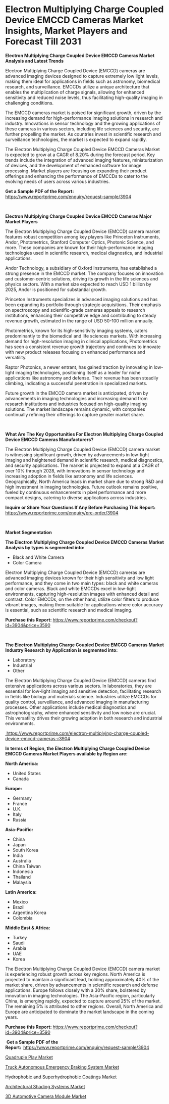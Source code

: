 <p><h1>Electron Multiplying Charge Coupled Device EMCCD Cameras Market Insights, Market Players and Forecast Till 2031</h1></p><p><strong>Electron Multiplying Charge Coupled Device EMCCD Cameras Market Analysis and Latest Trends</strong></p>
<p><p>Electron Multiplying Charge Coupled Device (EMCCD) cameras are advanced imaging devices designed to capture extremely low light levels, making them ideal for applications in fields such as astronomy, biomedical research, and surveillance. EMCCDs utilize a unique architecture that enables the multiplication of charge signals, allowing for enhanced sensitivity and reduced noise levels, thus facilitating high-quality imaging in challenging conditions.</p><p>The EMCCD cameras market is poised for significant growth, driven by the increasing demand for high-performance imaging solutions in research and industry. Innovations in sensor technology and the growing applications of these cameras in various sectors, including life sciences and security, are further propelling the market. As countries invest in scientific research and surveillance technologies, the market is expected to expand rapidly.</p><p>The Electron Multiplying Charge Coupled Device EMCCD Cameras Market is expected to grow at a CAGR of 8.20% during the forecast period. Key trends include the integration of advanced imaging features, miniaturization of devices, and the development of enhanced software for image processing. Market players are focusing on expanding their product offerings and enhancing the performance of EMCCDs to cater to the evolving needs of users across various industries.</p></p>
<p><strong>Get a Sample PDF of the Report:&nbsp;</strong> <a href="https://www.reportprime.com/enquiry/request-sample/3904">https://www.reportprime.com/enquiry/request-sample/3904</a></p>
<p>&nbsp;</p>
<p><strong>Electron Multiplying Charge Coupled Device EMCCD Cameras Major Market Players</strong></p>
<p><p>The Electron Multiplying Charge Coupled Device (EMCCD) camera market features robust competition among key players like Princeton Instruments, Andor, Photometrics, Stanford Computer Optics, Photonic Science, and more. These companies are known for their high-performance imaging technologies used in scientific research, medical diagnostics, and industrial applications. </p><p>Andor Technology, a subsidiary of Oxford Instruments, has established a strong presence in the EMCCD market. The company focuses on innovation and customer-centric solutions, driving its growth in the life sciences and physics sectors. With a market size expected to reach USD 1 billion by 2025, Andor is positioned for substantial growth.</p><p>Princeton Instruments specializes in advanced imaging solutions and has been expanding its portfolio through strategic acquisitions. Their emphasis on spectroscopy and scientific-grade cameras appeals to research institutions, enhancing their competitive edge and contributing to steady revenue growth, estimated in the range of USD 50-100 million annually.</p><p>Photometrics, known for its high-sensitivity imaging systems, caters predominantly to the biomedical and life sciences markets. With increasing demand for high-resolution imaging in clinical applications, Photometrics has seen a consistent revenue growth trajectory and continues to innovate with new product releases focusing on enhanced performance and versatility.</p><p>Raptor Photonics, a newer entrant, has gained traction by innovating in low-light imaging technologies, positioning itself as a leader for niche applications like astronomy and defense. Their revenue has been steadily climbing, indicating a successful penetration in specialized markets.</p><p>Future growth in the EMCCD camera market is anticipated, driven by advancements in imaging technologies and increasing demand from research institutions and industries focused on high-quality imaging solutions. The market landscape remains dynamic, with companies continually refining their offerings to capture greater market share.</p></p>
<p>&nbsp;</p>
<p><strong>What Are The Key Opportunities For Electron Multiplying Charge Coupled Device EMCCD Cameras Manufacturers?</strong></p>
<p><p>The Electron Multiplying Charge Coupled Device (EMCCD) camera market is witnessing significant growth, driven by advancements in low-light imaging and heightened demand in scientific research, medical diagnostics, and security applications. The market is projected to expand at a CAGR of over 10% through 2028, with innovations in sensor technology and increasing adoption in fields like astronomy and life sciences. Geographically, North America leads in market share due to strong R&D and high investment in imaging technologies. Future outlook remains positive, fueled by continuous enhancements in pixel performance and more compact designs, catering to diverse applications across industries.</p></p>
<p><strong>Inquire or Share Your Questions If Any Before Purchasing This Report:</strong> <a href="https://www.reportprime.com/enquiry/pre-order/3904">https://www.reportprime.com/enquiry/pre-order/3904</a></p>
<p>&nbsp;</p>
<p><strong>Market Segmentation</strong></p>
<p><strong>The Electron Multiplying Charge Coupled Device EMCCD Cameras Market Analysis by types is segmented into:</strong></p>
<p><ul><li>Black and White Camera</li><li>Color Camera</li></ul></p>
<p><p>Electron Multiplying Charge Coupled Device (EMCCD) cameras are advanced imaging devices known for their high sensitivity and low light performance, and they come in two main types: black and white cameras and color cameras. Black and white EMCCDs excel in low-light environments, capturing high-resolution images with enhanced detail and contrast. Color EMCCDs, on the other hand, utilize color filters to produce vibrant images, making them suitable for applications where color accuracy is essential, such as scientific research and medical imaging.</p></p>
<p><strong>Purchase this Report:&nbsp;</strong><a href="https://www.reportprime.com/checkout?id=3904&price=3590">https://www.reportprime.com/checkout?id=3904&price=3590</a></p>
<p>&nbsp;</p>
<p><strong>The Electron Multiplying Charge Coupled Device EMCCD Cameras Market Industry Research by Application is segmented into:</strong></p>
<p><ul><li>Laboratory</li><li>Industrial</li><li>Other</li></ul></p>
<p><p>The Electron Multiplying Charge Coupled Device (EMCCD) cameras find extensive applications across various sectors. In laboratories, they are essential for low-light imaging and sensitive detection, facilitating research in fields like biology and materials science. Industries utilize EMCCDs for quality control, surveillance, and advanced imaging in manufacturing processes. Other applications include medical diagnostics and astrophotography, where enhanced sensitivity and low noise are crucial. This versatility drives their growing adoption in both research and industrial environments.</p></p>
<p><a href="https://www.reportprime.com/electron-multiplying-charge-coupled-device-emccd-cameras-r3904">&nbsp;https://www.reportprime.com/electron-multiplying-charge-coupled-device-emccd-cameras-r3904</a></p>
<p><strong>In terms of Region, the Electron Multiplying Charge Coupled Device EMCCD Cameras Market Players available by Region are:</strong></p>
<p>
    <p> <strong> North America: </strong>
        <ul>
            <li>United States</li>
            <li>Canada</li>
        </ul>
        </p> 
    <p> <strong> Europe: </strong>
        <ul>
            <li>Germany</li>
            <li>France</li>
            <li>U.K.</li>
            <li>Italy</li>
            <li>Russia</li>
        </ul>
        </p> 
    <p> <strong> Asia-Pacific: </strong>
        <ul>
            <li>China</li>
            <li>Japan</li>
            <li>South Korea</li>
            <li>India</li>
            <li>Australia</li>
            <li>China Taiwan</li>
            <li>Indonesia</li>
            <li>Thailand</li>
            <li>Malaysia</li>
        </ul>
        </p> 
    <p> <strong> Latin America: </strong>
        <ul>
            <li>Mexico</li>
            <li>Brazil</li>
            <li>Argentina Korea</li>
            <li>Colombia</li>
        </ul>
        </p> 
    <p> <strong> Middle East & Africa: </strong>
        <ul>
            <li>Turkey</li>
            <li>Saudi</li>
            <li>Arabia</li>
            <li>UAE</li>
            <li>Korea</li>
        </ul>
    </p>
    </p>
<p><p>The Electron Multiplying Charge Coupled Device (EMCCD) camera market is experiencing robust growth across key regions. North America is projected to maintain a significant lead, holding approximately 40% of the market share, driven by advancements in scientific research and defense applications. Europe follows closely with a 30% share, bolstered by innovation in imaging technologies. The Asia-Pacific region, particularly China, is emerging rapidly, expected to capture around 25% of the market. The remaining 5% is attributed to other regions. Overall, North America and Europe are anticipated to dominate the market landscape in the coming years.</p></p>
<p><strong>Purchase this Report: </strong><a href="https://www.reportprime.com/checkout?id=3904&price=3590">https://www.reportprime.com/checkout?id=3904&price=3590</a></p>
<p>&nbsp;<strong>Get a Sample PDF of the Report:&nbsp;&nbsp;</strong><a href="https://www.reportprime.com/enquiry/request-sample/3904">https://www.reportprime.com/enquiry/request-sample/3904</a></p>
<p><strong></strong></p>
<p><p><a href="https://www.linkedin.com/pulse/quadruple-play-market-share-analysis-growth-trends-forecasts-gi0ee?trackingId=3%2FA9ZiaxStKOfUE1dEq5Jw%3D%3D">Quadruple Play Market</a></p><p><a href="https://issuu.com/reportprime-2/docs/truck-autonomous-emergency-braking-_6b3b7c31596344">Truck Autonomous Emergency Braking System Market</a></p><p><a href="https://issuu.com/reportprime-2/docs/hydrophobic-and-superhydrophobic-co_650dc879373169">Hydrophobic and Superhydrophobic Coatings Market</a></p><p><a href="https://www.linkedin.com/pulse/insights-architectural-shading-systems-market-share-competitive-glvae?trackingId=fgLlYsD9TQy59z2Fp3QR%2BQ%3D%3D">Architectural Shading Systems Market</a></p><p><a href="https://github.com/Annahawkins697/Market-Research-Report-List-1/blob/main/3d-automotive-camera-module-market.md">3D Automotive Camera Module Market</a></p></p>